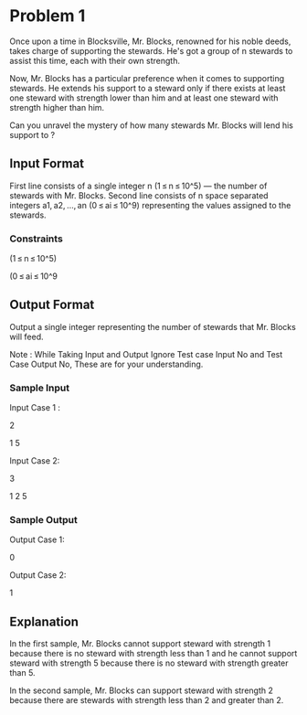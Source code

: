 # Problem 1

Once upon a time in Blocksville, Mr. Blocks, renowned for his noble deeds, takes charge of supporting the stewards. He's got a group of n stewards to assist this time, each with their own strength.

Now, Mr. Blocks has a particular preference when it comes to supporting stewards. He extends his support to a steward only if there exists at least one steward with strength lower than him and at least one steward with strength higher than him.

Can you unravel the mystery of how many stewards Mr. Blocks will lend his support to ?

## Input Format

First line consists of a single integer n (1 ≤ n ≤ 10^5) — the number of stewards with Mr. Blocks. Second line consists of n space separated integers a1, a2, …, an (0 ≤ ai ≤ 10^9) representing the values assigned to the stewards.

### Constraints

(1 ≤ n ≤ 10^5)

(0 ≤ ai ≤ 10^9

## Output Format

Output a single integer representing the number of stewards that Mr. Blocks will feed.

Note : While Taking Input and Output Ignore Test case Input No and Test Case Output No, These are for your understanding.

### Sample Input

Input Case 1 :

2

1 5

Input Case 2:

3

1 2 5

### Sample Output

Output Case 1:

0

Output Case 2:

1

## Explanation

In the first sample, Mr. Blocks cannot support steward with strength 1 because there is no steward with strength less than 1 and he cannot support steward with strength 5 because there is no steward with strength greater than 5.

In the second sample, Mr. Blocks can support steward with strength 2 because there are stewards with strength less than 2 and greater than 2.

